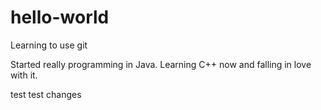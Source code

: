 # hello-world
Learning to use git

Started really programming in Java.
Learning C++ now and falling in love with it.

test test
changes